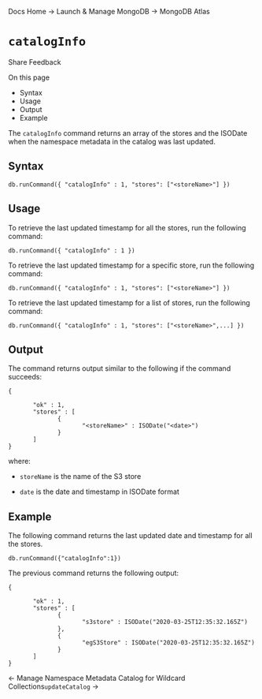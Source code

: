 Docs Home → Launch & Manage MongoDB → MongoDB Atlas

# `catalogInfo`

Share Feedback

On this page

  * Syntax
  * Usage
  * Output
  * Example

The `catalogInfo` command returns an array of the stores and the ISODate when
the namespace metadata in the catalog was last updated.

## Syntax

    
    
    db.runCommand({ "catalogInfo" : 1, "stores": ["<storeName>"] })  
      
  
## Usage

To retrieve the last updated timestamp for all the stores, run the following
command:

    
    
    db.runCommand({ "catalogInfo" : 1 })  
      
  
To retrieve the last updated timestamp for a specific store, run the following
command:

    
    
    db.runCommand({ "catalogInfo" : 1, "stores": ["<storeName>"] })  
      
  
To retrieve the last updated timestamp for a list of stores, run the following
command:

    
    
    db.runCommand({ "catalogInfo" : 1, "stores": ["<storeName>",...] })  
      
  
## Output

The command returns output similar to the following if the command succeeds:

    
    
    {  
      
           "ok" : 1,  
           "stores" : [  
                  {  
                         "<storeName>" : ISODate("<date>")  
                  }  
           ]  
    }  
  
where:

  * `storeName` is the name of the S3 store

  * `date` is the date and timestamp in ISODate format

## Example

The following command returns the last updated date and timestamp for all the
stores.

    
    
    db.runCommand({"catalogInfo":1})  
      
  
The previous command returns the following output:

    
    
    {  
      
           "ok" : 1,  
           "stores" : [  
                  {  
                         "s3store" : ISODate("2020-03-25T12:35:32.165Z")  
                  },  
                  {  
                         "egS3Store" : ISODate("2020-03-25T12:35:32.165Z")  
                  }  
           ]  
    }  
  
← Manage Namespace Metadata Catalog for Wildcard Collections`updateCatalog` →

